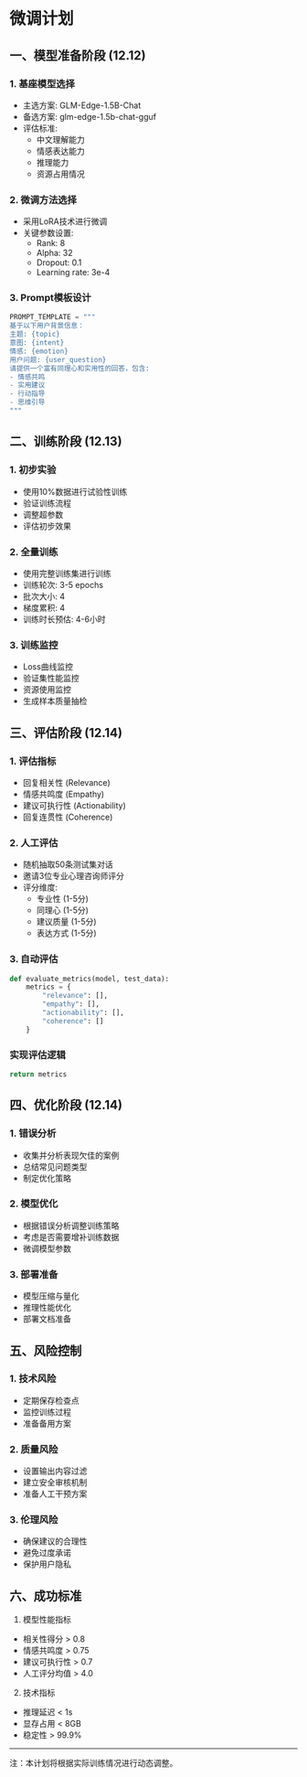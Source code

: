 # 微调计划


## 一、模型准备阶段 (12.12)

### 1. 基座模型选择
- 主选方案: GLM-Edge-1.5B-Chat
- 备选方案: glm-edge-1.5b-chat-gguf
- 评估标准:
  - 中文理解能力
  - 情感表达能力
  - 推理能力
  - 资源占用情况

### 2. 微调方法选择
- 采用LoRA技术进行微调
- 关键参数设置:
  - Rank: 8
  - Alpha: 32
  - Dropout: 0.1
  - Learning rate: 3e-4

### 3. Prompt模板设计
```python
PROMPT_TEMPLATE = """
基于以下用户背景信息：
主题: {topic}
意图: {intent}
情感: {emotion}
用户问题: {user_question}
请提供一个富有同理心和实用性的回答，包含:
- 情感共鸣
- 实用建议
- 行动指导
- 思维引导
"""
```


## 二、训练阶段 (12.13)

### 1. 初步实验
- 使用10%数据进行试验性训练
- 验证训练流程
- 调整超参数
- 评估初步效果

### 2. 全量训练
- 使用完整训练集进行训练
- 训练轮次: 3-5 epochs
- 批次大小: 4
- 梯度累积: 4
- 训练时长预估: 4-6小时

### 3. 训练监控
- Loss曲线监控
- 验证集性能监控
- 资源使用监控
- 生成样本质量抽检

## 三、评估阶段 (12.14)

### 1. 评估指标
- 回复相关性 (Relevance)
- 情感共鸣度 (Empathy)
- 建议可执行性 (Actionability)
- 回复连贯性 (Coherence)

### 2. 人工评估
- 随机抽取50条测试集对话
- 邀请3位专业心理咨询师评分
- 评分维度:
  - 专业性 (1-5分)
  - 同理心 (1-5分)
  - 建议质量 (1-5分)
  - 表达方式 (1-5分)

### 3. 自动评估
```python
def evaluate_metrics(model, test_data):
    metrics = {
        "relevance": [],
        "empathy": [],
        "actionability": [],
        "coherence": []
    }
```

### 实现评估逻辑
```python
return metrics
```


## 四、优化阶段 (12.14)

### 1. 错误分析
- 收集并分析表现欠佳的案例
- 总结常见问题类型
- 制定优化策略

### 2. 模型优化
- 根据错误分析调整训练策略
- 考虑是否需要增补训练数据
- 微调模型参数

### 3. 部署准备
- 模型压缩与量化
- 推理性能优化
- 部署文档准备

## 五、风险控制

### 1. 技术风险
- 定期保存检查点
- 监控训练过程
- 准备备用方案

### 2. 质量风险
- 设置输出内容过滤
- 建立安全审核机制
- 准备人工干预方案

### 3. 伦理风险
- 确保建议的合理性
- 避免过度承诺
- 保护用户隐私

## 六、成功标准

1. 模型性能指标
- 相关性得分 > 0.8
- 情感共鸣度 > 0.75
- 建议可执行性 > 0.7
- 人工评分均值 > 4.0

2. 技术指标
- 推理延迟 < 1s
- 显存占用 < 8GB
- 稳定性 > 99.9%

---
注：本计划将根据实际训练情况进行动态调整。
